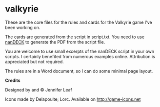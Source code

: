 # valkyrie
These are the core files for the rules and cards for the Valkyrie game I've been working on.

The cards are generated from the script in script.txt. You need to use [nanDECK](http://www.nand.it/nandeck/) to generate the PDF from the script file.

You are welcome to use small excerpts of the nanDECK script in your own scripts. I certainly benefited from numerous examples online. Attribution is appreciated but not required.

The rules are in a Word document, so I can do some minimal page layout.

**Credits**

Designed by and © Jennifer Leaf

Icons made by Delapouite; Lorc. Available on http://game-icons.net
